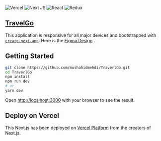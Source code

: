 
![Vercel](https://img.shields.io/badge/vercel-%23000000.svg?style=for-the-badge&logo=vercel&logoColor=white) ![Next JS](https://img.shields.io/badge/Next-black?style=for-the-badge&logo=next.js&logoColor=white) ![React](https://img.shields.io/badge/react-%2320232a.svg?style=for-the-badge&logo=react&logoColor=%2361DAFB) ![Redux](https://img.shields.io/badge/redux-%23593d88.svg?style=for-the-badge&logo=redux&logoColor=white) 
## [TravelGo](https://traverl-go.vercel.app/)  


This application is responsive for all major devices and bootstrapped with [`create-next-app`](https://github.com/vercel/next.js/tree/canary/packages/create-next-app).
Here is the [Figma Design](https://www.figma.com/file/N9VJqY82AOldYoyioyVcZe/Mushahid-Hussain?node-id=1%3A6105) .
## Getting Started

```bash
git clone https://github.com/mushahidmehdi/TraverlGo.git
cd TraverlGo
npm install
npm run dev
# or
yarn dev
```
Open [http://localhost:3000](http://localhost:3000) with your browser to see the result.


## Deploy on Vercel

This Next.js has been deployed on [Vercel Platform](https://vercel.com/new?utm_medium=default-template&filter=next.js&utm_source=create-next-app&utm_campaign=create-next-app-readme) from the creators of Next.js.

